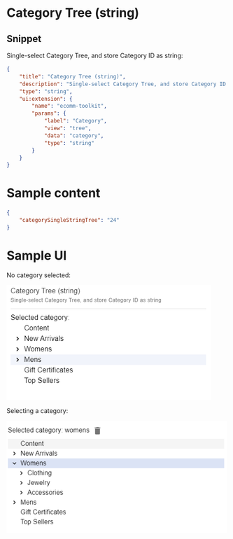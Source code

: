 # Category Tree (string)

## Snippet

Single-select Category Tree, and store Category ID as string:

```json
{
    "title": "Category Tree (string)",
    "description": "Single-select Category Tree, and store Category ID as string",
    "type": "string",
    "ui:extension": {
        "name": "ecomm-toolkit",
        "params": {
            "label": "Category",
            "view": "tree",
            "data": "category",
            "type": "string"
        }
    }
}
```

# Sample content

```json
{
    "categorySingleStringTree": "24"
}
```

# Sample UI

No category selected:

![Sample UI](../../media/category-tree-string.png)

Selecting a category:

![Sample UI](../../media/category-tree-string2.png)
